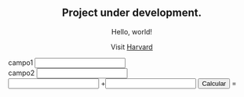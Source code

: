 <html lang="en">
  <body>
    <h2 style="text-align:center;">Project under development.</h2>
    <p style="text-align:center;">Hello, world!</p>
    <p></p>
    <p style="text-align:center;">Visit <a href="https://www.harvard.edu/">Harvard</a></p>
       <div style="text-align:left;" class="input-group input-group-sm mb-3">
       <span class="input-group-text" id="inputGroup-sizing-sm">campo1</span>
       <input type="number" class="form-control" aria-label="Sizing example input" aria-describedby="inputGroup-sizing-sm">
            <div style="text-align:left;" class="input-group input-group-sm mb-3">
            <span class="input-group-text" id="inputGroup-sizing-sm">campo2</span>
            <input type="number" class="form-control" aria-label="Sizing example input" aria-describedby="inputGroup-sizing-sm">
       </div>
       </div>
               <input type="number" id="inputfield1" />
               +<input type="number" id="inputfield2" />
               <button onclick="compare()">Calcular</button>
               =<output number="compare()" for="inputfield1 inputfield2"></output>
  </body>
</html>
